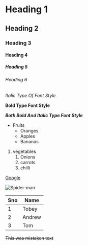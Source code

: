 # Heading 1
## Heading 2
### Heading 3
#### Heading 4
##### Heading 5
###### Heading 6
*Italic Type Of Font Style*

**Bold Type Font Style**

***Both Bold And Italic Type Font Style***

* Fruits  
  * Oranges 
  * Apples
  * Bananas

1. vegetables
    1. Onions
    2. carrots
    3. chilli

[Google](https://www.google.com/)

![Spider-man](https://i.ytimg.com/vi/5YFq7xgeEwQ/maxresdefault.jpg)

Sno|Name
----|----
1|Tobey
2|Andrew
3|Tom

~~This was mistaken text~~
